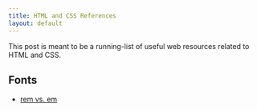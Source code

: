 ```yaml
---
title: HTML and CSS References
layout: default
---
```


This post is meant to be a running-list of useful web resources related to HTML and CSS.

## Fonts
- [rem vs. em](https://zellwk.com/blog/rem-vs-em/)
